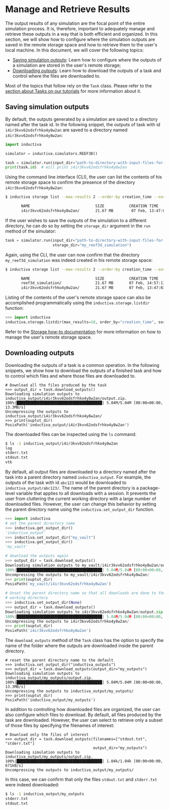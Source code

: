 # Manage and Retrieve Results

The output results of any simulation are the focal point of the entire simulation
process. It is, therefore, important to adequately manage and retrieve these
outputs in a way that is both efficient and organized. In this section, we will
show how to configure where the simulation outputs are saved in the remote storage
space and how to retrieve them to the user's local machine. In this document, we
will cover the following topics:
 * [Saving simulation outputs](#saving-simulation-outputs): Learn how to configure
   where the outputs of a simulation are stored in the user's remote storage;
 * [Downloading outputs](#downloading-outputs): Learn how to download the outputs
   of a task and control where the files are downloaded to.

Most of the topics that follow rely on the `Task` class. Please refer to the
[section about Tasks on our tutorials](https://tutorials.staging.inductiva.ai/intro_to_api/tasks.html)
for more information about it.

## Saving simulation outputs

By default, the outputs generated by a simulation are saved to a directory named
after the task id. In the following snippet, the outputs of task with id
`i4ir3kvv62odsfrhko4y8w2an` are saved to a directory named
`i4ir3kvv62odsfrhko4y8w2an`:

```python
import inductiva

simulator = inductiva.simulators.REEF3D()

task = simulator.run(input_dir="path-to-directory-with-input-files-for-reef3d")
print(task.id)  # will print i4ir3kvv62odsfrhko4y8w2an
```

Using the command line interface (CLI), the user can list the contents of his remote
storage space to confirm the presence of the directory `i4ir3kvv62odsfrhko4y8w2an`:

```bash
$ inductiva storage list --max-results 2 --order-by creation_time --sort-order desc

       NAME                             SIZE           CREATION TIME
       i4ir3kvv62odsfrhko4y8w2an/       21.67 MB        07 Feb, 13:47:03

```

If the user wishes to save the outputs of the simulation to a different directory,
he can do so by setting the `storage_dir` argument in the `run` method of the
simulator:

```python
task = simulator.run(input_dir="path-to-directory-with-input-files-for-reef3d"
                     storage_dir="my_reef3d_simulation")
```

Again, using the CLI, the user can now confirm that the directory
`my_reef3d_simulation` was indeed created in his remote storage space:

```bash
$ inductiva storage list --max-results 2 --order-by creation_time --sort-order desc

       NAME                             SIZE           CREATION TIME
       reef3d_simulation/               21.67 MB       07 Feb, 14:57:11
       i4ir3kvv62odsfrhko4y8w2an/       21.67 MB       07 Feb, 13:47:03

```

Listing of the contents of the user's remote storage space can also be
accomplished programmatically using the `inductiva.storage.listdir` function:

```python
>>> import inductiva
inductiva.storage.listdir(max_results=10, order_by="creation_time", sort_order="desc")
```

Refer to the [Storage how-to documentation](manage-remote-storage.md) for more information
on how to manage the user's remote storage space.


## Downloading outputs

Downloading the outputs of a task is a common operation. In the following
snippets, we show how to download the outputs of a finished task and how to
control which files and where those files are downloaded to.

```console
# Download all the files produced by the task
>>> output_dir = task.download_outputs()
Downloading simulation outputs to inductiva_output/i4ir3kvv62odsfrhko4y8w2an/output.zip.
100%|██████████████████████████████████████| 5.04M/5.04M [00:00<00:00, 13.3MB/s]
Uncompressing the outputs to inductiva_output/i4ir3kvv62odsfrhko4y8w2an/
>>> print(ouptut_dir)
PosixPath('inductiva_output/i4ir3kvv62odsfrhko4y8w2an')
```

The downloaded files can be inspected using the `ls` command:

```bash
$ ls -1 inductiva_output/i4ir3kvv62odsfrhko4y8w2an
log
stderr.txt
stdout.txt
vtk
```

By default, all output files are downloaded to a directory named after the task
into a parent directory named `inductiva_output`. For example, the outputs
of the task with id `abc123` would be downloaded to `inductiva_output/abc123/`.
The name of the parent directory is a package-level variable that applies to all
downloads with a session. It prevents the user from cluttering the current
working directory with a large number of downloaded files. However, the user can
change this behavior by setting the parent directory name using the
`inductiva.set_output_dir` function.

```python
>>> import inductiva
# set the parent directory name
>>> inductiva.get_output_dir()
'inductiva_output'
>>> inductiva.set_output_dir("my_vault")
>>> inductiva.get_output_dir()
'my_vault'

# download the outputs again
>>> output_dir = task.download_outputs()
Downloading simulation outputs to my_vault/i4ir3kvv62odsfrhko4y8w2an/output.zip.
100%|██████████████████████████████████████| 5.04M/5.04M [00:00<00:00, 13.3MB/s]
Uncompressing the outputs to my_vault/i4ir3kvv62odsfrhko4y8w2an/
>>> print(ouptut_dir)
PosixPath('my_vault/i4ir3kvv62odsfrhko4y8w2an')

# Unset the parent directory name so that all downloads are done to the current
# working directory
>>> inductiva.set_output_dir(None)
>>> output_dir = task.download_outputs()
Downloading simulation outputs to i4ir3kvv62odsfrhko4y8w2an/output.zip.
100%|██████████████████████████████████████| 5.04M/5.04M [00:00<00:00, 13.3MB/s]
Uncompressing the outputs to i4ir3kvv62odsfrhko4y8w2an/
>>> print(ouptut_dir)
PosixPath('i4ir3kvv62odsfrhko4y8w2an')
```

The `download_outputs` method of the `Task` class has the option to specify the
name of the folder where the outputs are downloaded inside the parent directory.

```console
# reset the parent directory name to the default
>>> inductiva.set_output_dir("inductiva_outputs")
>>> output_dir = task.download_outputs(output_dir="my_outputs")
Downloading simulation outputs to inductiva_output/my_outputs/output.zip.
100%|██████████████████████████████████████| 5.04M/5.04M [00:00<00:00, 13.3MB/s]
Uncompressing the outputs to inductiva_output/my_outputs/
>>> print(ouptut_dir)
PosixPath('inductiva_output/my_outputs')
```

In addition to controlling how downloaded files are organized, the user can also
configure which files to download. By default, all files produced by the task are
downloaded. However, the user can select to retrieve only a subset of those files
by specifying the filenames of interest:

```console
# Download only the files of interest
>>> output_dir = task.download_outputs(filenames=["stdout.txt", "stderr.txt"]
                                       output_dir="my_outputs")
Downloading simulation outputs to inductiva_output/my_outputs/output.zip.
100%|██████████████████████████████████████| 1.04k/1.04k [00:00<00:00, 671kB/s]
Uncompressing the outputs to inductiva_output/my_outputs/
```
In this case, we can confirm that only the files `stdout.txt` and `stderr.txt`
were indeed downloaded:

```bash
$ ls -1 inductiva_output/my_outputs
stderr.txt
stdout.txt
```

